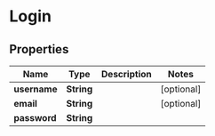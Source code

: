 

# Login


## Properties

| Name | Type | Description | Notes |
|------------ | ------------- | ------------- | -------------|
|**username** | **String** |  |  [optional] |
|**email** | **String** |  |  [optional] |
|**password** | **String** |  |  |



